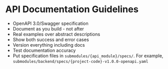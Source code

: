 # API Documentation Guidelines
- OpenAPI 3.0/Swagger specification
- Document as you build - not after
- Real examples over abstract descriptions
- Show both success and error cases
- Version everything including docs
- Test documentation accuracy
- Put specification files in `submodules/{api_module}/specs/`. For example, `submodules/backend/specs/{project-code}-v1.0.0-openapi.yaml`
